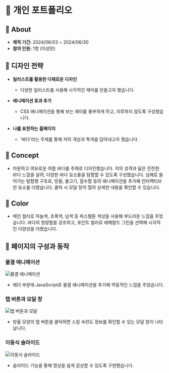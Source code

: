 # 🐳 개인 포트폴리오

## 🐬 About
- **제작 기간:** 2024/06/03 ~ 2024/06/30
- **참여 인원:** 1명 (이성민)

## 🐬 디자인 전략

- **일러스트를 활용한 다채로운 디자인**
  - 다양한 일러스트를 사용해 시각적인 재미를 만들고자 했습니다.

- **애니메이션 효과 추가**
  - CSS 애니메이션을 통해 보는 재미를 풍부하게 하고, 지루하지 않도록 구성했습니다.

- **나를 표현하는 홈페이지**
  - '바다'라는 주제를 통해 저의 개성과 특색을 담아내고자 했습니다.

## 🐬 Concept

- 차분하고 여유로운 여름 바다를 주제로 디자인했습니다. 저의 성격과 닮은 잔잔한 바다 느낌을 살려, 다양한 바다 요소들을 탐험할 수 있도록 구성했습니다. 심해로 들어가는 탐험형 구조로, 방울, 물고기, 잠수함 등의 애니메이션을 추가해 인터랙티브한 요소를 더했습니다. 클릭 시 모달 창이 열려 상세한 내용을 확인할 수 있습니다.

## 🐬 Color

- 메인 컬러로 하늘색, 초록색, 남색 등 파스텔톤 색상을 사용해 부드러운 느낌을 주었습니다. 바다의 청량함을 강조하고, 포인트 컬러로 에메랄드 그린을 선택해 시각적인 다양성을 더했습니다.

## 🐬 페이지의 구성과 동작

### 물결 애니메이션

![물결 애니메이션](./images/Mockup2.png)

- 헤더 부분에 JavaScript로 물결 애니메이션을 추가해 역동적인 느낌을 주었습니다.

### 탭 버튼과 모달 창

![탭 버튼과 모달](./images/Mockup3.png)

- 방울 모양의 탭 버튼을 클릭하면 스킬 숙련도 정보를 확인할 수 있는 모달 창이 나타납니다.

### 이동식 슬라이드

![이동식 슬라이드](./images/Mockup4.png)

- 슬라이드 기능을 통해 영상을 쉽게 감상할 수 있도록 구현했습니다.



